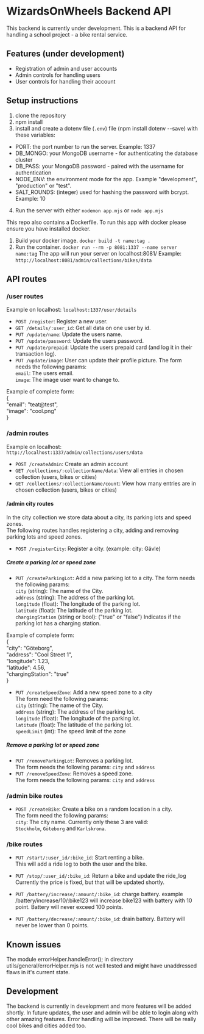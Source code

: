 # WizardsOnWheels Backend API
This backend is currently under development.
This is a backend API for handling a school project - a bike rental service.

## Features (under development)
- Registration of admin and user accounts
- Admin controls for handling users
- User controls for handling their account

## Setup instructions
1. clone the repository
2. npm install
3. install and create a dotenv file (`.env`) file (npm install dotenv --save) with these variables:
- PORT: the port number to run the server. Example: 1337
- DB_MONGO: your MongoDB username - for authenticating the database cluster
- DB_PASS: your MongoDB password - paired with the username for authentication
- NODE_ENV: the environment mode for the app. Example "development", "production" or "test".
- SALT_ROUNDS: (integer) used for hashing the password with bcrypt. Example: 10
4. Run the server with either `nodemon app.mjs` or `node app.mjs`

This repo also contains a Dockerfile.
To run this app with docker please ensure you have installed docker.

1. Build your docker image. `docker build -t name:tag .`
2. Run the container. `docker run --rm -p 8081:1337 --name server name:tag`
The app will run your server on localhost:8081/
Example: `http://localhost:8081/admin/collections/bikes/data`

## API routes
### /user routes
Example on localhost: `localhost:1337/user/details`
- `POST /register`: Register a new user.
- `GET /details/:user_id`: Get all data on one user by id.
- `PUT /update/name`: Update the users name.
- `PUT /update/password`: Update the users password.
- `PUT /update/prepaid`: Update the users prepaid card (and log it in their transaction log).
- `PUT /update/image`: User can update their profile picture.
The form needs the following params:  
`email`: The users email.  
`image`: The image user want to change to.  

Example of complete form:  
{  
  "email": "teat@test",  
  "image": "cool.png"  
}  

### /admin routes
Example on localhost: `http://localhost:1337/admin/collections/users/data`
- `POST /createAdmin`: Create an admin account
- `GET /collections/:collectionName/data`: View all entries in chosen collection (users, bikes or cities)
- `GET /collections/:collectionName/count`: View how many entries are in chosen collection (users, bikes or cities)

#### /admin city routes  
In the city collection we store data about a city, its parking lots and speed zones.  
The following routes handles registering a city, adding and removing parking lots and speed zones.  

- `POST /registerCity`: Register a city. (example: city: Gävle)  
  
##### Create a parking lot or speed zone
- `PUT /createParkingLot`: Add a new parking lot to a city. 
The form needs the following params:  
`city` (string): The name of the City.  
`address` (string): The address of the parking lot.  
`longitude` (float): The longitude of the parking lot.  
`latitude` (float): The latitude of the parking lot.  
`chargingStation` (string or bool): ("true" or "false") Indicates if the parking lot has a charging station.  

Example of complete form:  
{  
  "city": "Göteborg",  
  "address": "Cool Street 1",  
  "longitude": 1.23,  
  "latitude": 4.56,  
  "chargingStation": "true"  
}

- `PUT /createSpeedZone`: Add a new speed zone to a city  
The form need the following params:  
`city` (string): The name of the City.  
`address` (string): The address of the parking lot.  
`longitude` (float): The longitude of the parking lot.  
`latitude` (float): The latitude of the parking lot.  
`speedLimit` (int): The speed limit of the zone  
  
##### Remove a parking lot or speed zone
- `PUT /removeParkingLot`: Removes a parking lot.  
The form needs the following params: `city` and `address`
- `PUT /removeSpeedZone`: Removes a speed zone.  
The form needs the following params: `city` and `address`

### /admin bike routes  
- `POST /createBike`: Create a bike on a random location in a city.  
The form need the following params:  
`city`: The city name. Currently only these 3 are valid:  
`Stockholm`, `Göteborg` and `Karlskrona`.

### /bike routes
- `PUT /start/:user_id/:bike_id`: Start renting a bike.  
This will add a ride log to both the user and the bike.
- `PUT /stop/:user_id/:bike_id`: Return a bike and update the ride_log  
Currently the price is fixed, but that will be updated shortly.

- `PUT /battery/increase/:amount/:bike_id`: charge battery. example /battery/increase/10/:bike123 will increase bike123 with battery with 10 point. Battery will never exceed 100 points.
- `PUT /battery/decrease/:amount/:bike_id`: drain battery. Battery will never be lower than 0 points.


## Known issues
The module errorHelper.handleError(); in directory utils/general/errorHelper.mjs is not well tested and might have unaddressed flaws in it's current state.

## Development
The backend is currently in development and more features will be added shortly.
In future updates, the user and admin will be able to login along with other amazing features. Error handling will be improved.
There will be really cool bikes and cities added too.
